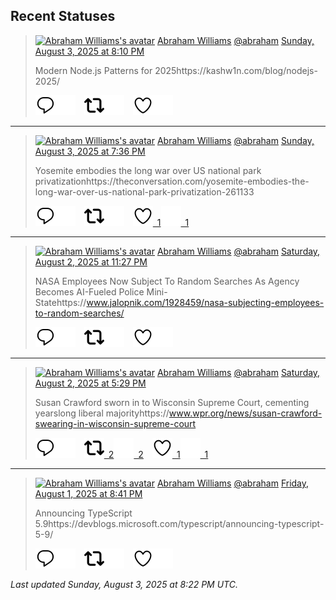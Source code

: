 ## Recent Statuses

> <a href="https://indieweb.social/@abraham"><img alt="Abraham Williams's avatar" src="https://cdn.masto.host/indiewebsocial/accounts/avatars/109/292/540/382/343/163/original/d00f2e03ce9c85b1.jpg" height="24" width="24" ></a> [Abraham Williams](https://indieweb.social/@abraham) [@abraham](https://indieweb.social/@abraham) [Sunday, August 3, 2025 at 8:10 PM](https://indieweb.social/@abraham/114966646710272756)
>
> Modern Node.js Patterns for 2025https://kashw1n.com/blog/nodejs-2025/
>
> [![Reply](./images/reply_light.svg#gh-light-mode-only "Reply")](https://indieweb.social/@abraham/114966646710272756#gh-light-mode-only)[![Reply](./images/reply.svg#gh-dark-mode-only "Reply")](https://indieweb.social/@abraham/114966646710272756#gh-dark-mode-only)&emsp;[![Boost](./images/retweet_light.svg#gh-light-mode-only "Boost")](https://indieweb.social/@abraham/114966646710272756#gh-light-mode-only)[![Boost](./images/retweet.svg#gh-dark-mode-only "Boost")](https://indieweb.social/@abraham/114966646710272756#gh-dark-mode-only)&emsp;[![Favorite](./images/like_light.svg#gh-light-mode-only "Favorite")](https://indieweb.social/@abraham/114966646710272756#gh-light-mode-only)[![Favorite](./images/like.svg#gh-dark-mode-only "Favorite")](https://indieweb.social/@abraham/114966646710272756#gh-dark-mode-only)


---

> <a href="https://indieweb.social/@abraham"><img alt="Abraham Williams's avatar" src="https://cdn.masto.host/indiewebsocial/accounts/avatars/109/292/540/382/343/163/original/d00f2e03ce9c85b1.jpg" height="24" width="24" ></a> [Abraham Williams](https://indieweb.social/@abraham) [@abraham](https://indieweb.social/@abraham) [Sunday, August 3, 2025 at 7:36 PM](https://indieweb.social/@abraham/114966514332992167)
>
> Yosemite embodies the long war over US national park privatizationhttps://theconversation.com/yosemite-embodies-the-long-war-over-us-national-park-privatization-261133
>
> [![Reply](./images/reply_light.svg#gh-light-mode-only "Reply")](https://indieweb.social/@abraham/114966514332992167#gh-light-mode-only)[![Reply](./images/reply.svg#gh-dark-mode-only "Reply")](https://indieweb.social/@abraham/114966514332992167#gh-dark-mode-only)&emsp;[![Boost](./images/retweet_light.svg#gh-light-mode-only "Boost")](https://indieweb.social/@abraham/114966514332992167#gh-light-mode-only)[![Boost](./images/retweet.svg#gh-dark-mode-only "Boost")](https://indieweb.social/@abraham/114966514332992167#gh-dark-mode-only)&emsp;[![Favorite](./images/like_light.svg#gh-light-mode-only "Favorite")&ensp;1](https://indieweb.social/@abraham/114966514332992167#gh-light-mode-only)[![Favorite](./images/like.svg#gh-dark-mode-only "Favorite")&ensp;1](https://indieweb.social/@abraham/114966514332992167#gh-dark-mode-only)


---

> <a href="https://indieweb.social/@abraham"><img alt="Abraham Williams's avatar" src="https://cdn.masto.host/indiewebsocial/accounts/avatars/109/292/540/382/343/163/original/d00f2e03ce9c85b1.jpg" height="24" width="24" ></a> [Abraham Williams](https://indieweb.social/@abraham) [@abraham](https://indieweb.social/@abraham) [Saturday, August 2, 2025 at 11:27 PM](https://indieweb.social/@abraham/114961759557667901)
>
> NASA Employees Now Subject To Random Searches As Agency Becomes AI-Fueled Police Mini-Statehttps://www.jalopnik.com/1928459/nasa-subjecting-employees-to-random-searches/
>
> [![Reply](./images/reply_light.svg#gh-light-mode-only "Reply")](https://indieweb.social/@abraham/114961759557667901#gh-light-mode-only)[![Reply](./images/reply.svg#gh-dark-mode-only "Reply")](https://indieweb.social/@abraham/114961759557667901#gh-dark-mode-only)&emsp;[![Boost](./images/retweet_light.svg#gh-light-mode-only "Boost")](https://indieweb.social/@abraham/114961759557667901#gh-light-mode-only)[![Boost](./images/retweet.svg#gh-dark-mode-only "Boost")](https://indieweb.social/@abraham/114961759557667901#gh-dark-mode-only)&emsp;[![Favorite](./images/like_light.svg#gh-light-mode-only "Favorite")](https://indieweb.social/@abraham/114961759557667901#gh-light-mode-only)[![Favorite](./images/like.svg#gh-dark-mode-only "Favorite")](https://indieweb.social/@abraham/114961759557667901#gh-dark-mode-only)


---

> <a href="https://indieweb.social/@abraham"><img alt="Abraham Williams's avatar" src="https://cdn.masto.host/indiewebsocial/accounts/avatars/109/292/540/382/343/163/original/d00f2e03ce9c85b1.jpg" height="24" width="24" ></a> [Abraham Williams](https://indieweb.social/@abraham) [@abraham](https://indieweb.social/@abraham) [Saturday, August 2, 2025 at 5:29 PM](https://indieweb.social/@abraham/114960353068704960)
>
> Susan Crawford sworn in to Wisconsin Supreme Court, cementing yearslong liberal majorityhttps://www.wpr.org/news/susan-crawford-swearing-in-wisconsin-supreme-court
>
> [![Reply](./images/reply_light.svg#gh-light-mode-only "Reply")](https://indieweb.social/@abraham/114960353068704960#gh-light-mode-only)[![Reply](./images/reply.svg#gh-dark-mode-only "Reply")](https://indieweb.social/@abraham/114960353068704960#gh-dark-mode-only)&emsp;[![Boost](./images/retweet_light.svg#gh-light-mode-only "Boost")&ensp;2](https://indieweb.social/@abraham/114960353068704960#gh-light-mode-only)[![Boost](./images/retweet.svg#gh-dark-mode-only "Boost")&ensp;2](https://indieweb.social/@abraham/114960353068704960#gh-dark-mode-only)&emsp;[![Favorite](./images/like_light.svg#gh-light-mode-only "Favorite")&ensp;1](https://indieweb.social/@abraham/114960353068704960#gh-light-mode-only)[![Favorite](./images/like.svg#gh-dark-mode-only "Favorite")&ensp;1](https://indieweb.social/@abraham/114960353068704960#gh-dark-mode-only)


---

> <a href="https://indieweb.social/@abraham"><img alt="Abraham Williams's avatar" src="https://cdn.masto.host/indiewebsocial/accounts/avatars/109/292/540/382/343/163/original/d00f2e03ce9c85b1.jpg" height="24" width="24" ></a> [Abraham Williams](https://indieweb.social/@abraham) [@abraham](https://indieweb.social/@abraham) [Friday, August 1, 2025 at 8:41 PM](https://indieweb.social/@abraham/114955443452293262)
>
> Announcing TypeScript 5.9https://devblogs.microsoft.com/typescript/announcing-typescript-5-9/
>
> [![Reply](./images/reply_light.svg#gh-light-mode-only "Reply")](https://indieweb.social/@abraham/114955443452293262#gh-light-mode-only)[![Reply](./images/reply.svg#gh-dark-mode-only "Reply")](https://indieweb.social/@abraham/114955443452293262#gh-dark-mode-only)&emsp;[![Boost](./images/retweet_light.svg#gh-light-mode-only "Boost")](https://indieweb.social/@abraham/114955443452293262#gh-light-mode-only)[![Boost](./images/retweet.svg#gh-dark-mode-only "Boost")](https://indieweb.social/@abraham/114955443452293262#gh-dark-mode-only)&emsp;[![Favorite](./images/like_light.svg#gh-light-mode-only "Favorite")](https://indieweb.social/@abraham/114955443452293262#gh-light-mode-only)[![Favorite](./images/like.svg#gh-dark-mode-only "Favorite")](https://indieweb.social/@abraham/114955443452293262#gh-dark-mode-only)


_Last updated Sunday, August 3, 2025 at 8:22 PM UTC._
